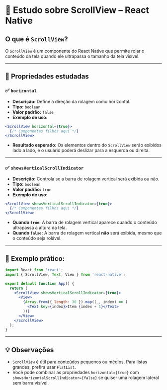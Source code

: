
# 📜 Estudo sobre ScrollView – React Native

## O que é `ScrollView`?

O `ScrollView` é um componente do React Native que permite rolar o conteúdo da tela quando ele ultrapassa o tamanho da tela visível.

---

## 🧩 Propriedades estudadas

### ✅ `horizontal`

- **Descrição:** Define a direção da rolagem como horizontal.
- **Tipo:** `boolean`
- **Valor padrão:** `false`
- **Exemplo de uso:**

```jsx
<ScrollView horizontal={true}>
  {/* Componentes filhos aqui */}
</ScrollView>
```

- **Resultado esperado:** Os elementos dentro do `ScrollView` serão exibidos lado a lado, e o usuário poderá deslizar para a esquerda ou direita.

---

### ✅ `showsVerticalScrollIndicator`

- **Descrição:** Controla se a barra de rolagem vertical será exibida ou não.
- **Tipo:** `boolean`
- **Valor padrão:** `true`
- **Exemplo de uso:**

```jsx
<ScrollView showsVerticalScrollIndicator={true}>
  {/* Componentes filhos aqui */}
</ScrollView>
```

- **Quando `true`:** A barra de rolagem vertical aparece quando o conteúdo ultrapassa a altura da tela.
- **Quando `false`:** A barra de rolagem vertical **não** será exibida, mesmo que o conteúdo seja rolável.

---

## 🧪 Exemplo prático:

```jsx
import React from 'react';
import { ScrollView, Text, View } from 'react-native';

export default function App() {
  return (
    <ScrollView showsVerticalScrollIndicator={true}>
      <View>
        {Array.from({ length: 30 }).map((_, index) => (
          <Text key={index}>Item {index + 1}</Text>
        ))}
      </View>
    </ScrollView>
  );
}
```

---

## 💡 Observações

- `ScrollView` é útil para conteúdos pequenos ou médios. Para listas grandes, prefira usar `FlatList`.
- Você pode combinar as propriedades `horizontal={true}` com `showsHorizontalScrollIndicator={false}` se quiser uma rolagem lateral sem barra visível.
